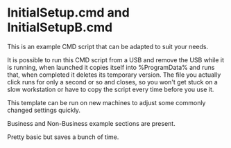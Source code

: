 # InitialSetup.cmd and InitialSetupB.cmd

This is an example CMD script that can be adapted to suit your needs. 

It is possible to run this CMD script from a USB and remove the USB while it is running, when launched it copies itself into %ProgramData% and runs that, when completed it deletes its temporary version. The file you actually click runs for only a second or so and closes, so you won't get stuck on a slow workstation or have to copy the script every time before you use it.

This template can be run on new machines to adjust some commonly changed settings quickly. 

Business and Non-Business example sections are present.

Pretty basic but saves a bunch of time.
